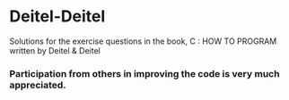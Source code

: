 # Deitel-Deitel
Solutions for the exercise questions in the book, C : HOW TO PROGRAM written by Deitel &amp; Deitel

### Participation from others in improving the code is very much appreciated.
